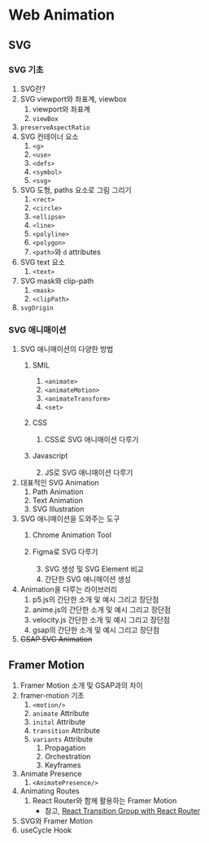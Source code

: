 # Web Animation

## SVG

### SVG 기초

1. SVG란?
2. SVG viewport와 좌표계, viewbox
   1. viewport와 좌표계
   2. `viewBox`
3. `preserveAspectRatio`
3. SVG 컨테이너 요소
   1. `<g>`
   2. `<use>`
   3. `<defs>`
   4. `<symbol>`
   5. `<svg>`
4. SVG 도형, paths 요소로 그림 그리기
   1. `<rect>`
   2. `<circle>`
   3. `<ellipse>`
   4. `<line>`
   5. `<polyline>`
   6. `<polygon>`
   7. `<path>`와 `d` attributes
5. SVG text 요소
   1. `<text>`
6. SVG mask와 clip-path
   1. `<mask>`
   2. `<clipPath>`
7. `svgOrigin`

### SVG 애니매이션

1. SVG 애니매이션의 다양한 방법
   1. SMIL
      1. `<animate>`
      2. `<animateMotion>`
      3. `<animateTransform>`
      4. `<set>`
   2. CSS
      1. CSS로 SVG 애니매이션 다루기
   3. Javascript

      2. JS로 SVG 애니매이션 다루기
2. 대표적인 SVG Animation
   1. Path Animation
   2. Text Animation
   3. SVG Illustration
3. SVG 애니매이션을 도와주는 도구
   1. Chrome Animation Tool
   2. Figma로 SVG 다루기

      3. SVG 생성 및 SVG Element 비교
      4. 간단한 SVG 애니매이션 생성
4. Animation을 다루는 라이브러리
   1. p5.js의 간단한 소개 및 예시 그리고 장단점
   2. anime.js의 간단한 소개 및 예시 그리고 장단점
   3. velocity.js 간단한 소개 및 예시 그리고 장단점
   4. gsap의 간단한 소개 및 예시 그리고 장단점
5. ~~GSAP SVG Animation~~

## Framer Motion

1. Framer Motion 소개 및 GSAP과의 차이
2. framer-motion 기초
   1. `<motion/>`
   2. `animate` Attribute
   3. `inital` Attribute
   4. `transition` Attribute
   5. `variants` Attribute
         1. Propagation
         2. Orchestration
         3. Keyframes
3. Animate Presence
   1. `<AnimatePresence/>`
4. Animating Routes
   1. React Router와 함께 활용하는 Framer Motion
      - 참고, [React Transition Group with React Router](https://reactcommunity.org/react-transition-group/with-react-router)
5. SVG와 Framer Motion
6. useCycle Hook

